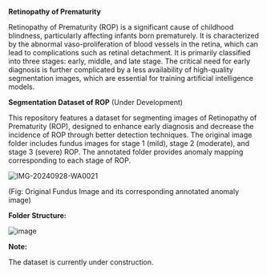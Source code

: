 **Retinopathy of Prematurity**

Retinopathy of Prematurity (ROP) is a significant cause of childhood blindness, particularly
affecting infants born prematurely. It is characterized by the abnormal vaso-proliferation of blood
vessels in the retina, which can lead to complications such as retinal detachment. It is primarily
classified into three stages: early, middle, and late stage. The critical need for early diagnosis is
further complicated by a less availability of high-quality segmentation images, which are essential
for training artificial intelligence models.



**Segmentation Dataset of ROP** (Under Development)

This repository features a dataset for segmenting images of Retinopathy of Prematurity (ROP), designed to enhance early diagnosis and decrease the incidence of ROP through better detection techniques. The original image folder includes fundus images for stage 1 (mild), stage 2 (moderate), and stage 3 (severe) ROP. The annotated folder provides anomaly mapping corresponding to each stage of ROP.

![IMG-20240928-WA0021](https://github.com/user-attachments/assets/0ff609bc-09e2-4cf2-8d3c-d742dad9224b)

(Fig: Original Fundus Image and its corresponding annotated anomaly image)


**Folder Structure:**

![image](https://github.com/user-attachments/assets/3a30382c-87e0-43fc-984f-ed5ba1acd850)


**Note:**

The dataset is currently under construction.

